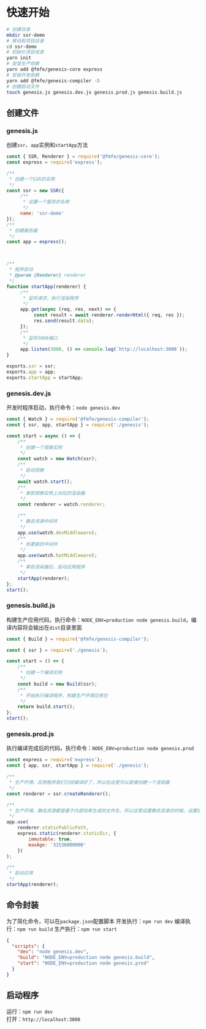 # 快速开始
```bash
# 创建目录
mkdir ssr-demo
# 移动到项目目录
cd ssr-demo
# 初始化项目信息
yarn init
# 安装生产依赖
yarn add @fmfe/genesis-core express
# 安装开发依赖
yarn add @fmfe/genesis-compiler -D
# 创建启动文件
touch genesis.js genesis.dev.js genesis.prod.js genesis.build.js
```
## 创建文件
### genesis.js
创建`ssr`、`app`实例和`startApp`方法
```javascript
const { SSR, Renderer } = require('@fmfe/genesis-core');
const express = require('express');

/**
 * 创建一个SSR的实例
 */
const ssr = new SSR({
     /**
      * 设置一个服务的名称
      */
     name: 'ssr-demo'
});
/**
 * 创建服务器
 */
const app = express();



/**
 * 程序启动
 * @param {Renderer} renderer 
 */
function startApp(renderer) {
     /**
      * 监听请求，执行渲染程序
      */
     app.get(async (req, res, next) => {
          const result = await renderer.renderHtml({ req, res });
          res.send(result.data);
     });
     /**
      * 监听3000端口
      */
     app.listen(3000, () => console.log(`http://localhost:3000`));
}

exports.ssr = ssr;
exports.app = app;
exports.startApp = startApp;
```
### genesis.dev.js
开发时程序启动，执行命令：`node genesis.dev`
```javascript
const { Watch } = require('@fmfe/genesis-compiler');
const { ssr, app, startApp } = require('./genesis');

const start = async () => {
    /**
     * 创建一个观察实例
     */
    const watch = new Watch(ssr);
    /**
     * 启动观察
     */
    await watch.start();
    /**
     * 拿到观察实例上对应的渲染器
     */
    const renderer = watch.renderer;

    /**
     * 静态资源中间件
     */
    app.use(watch.devMiddleware);
    /**
     * 热更新的中间件
     */
    app.use(watch.hotMiddleware);
    /**
     * 拿到渲染器后，启动应用程序
     */
    startApp(renderer);
};
start();
```

### genesis.build.js
构建生产应用代码，执行命令：`NODE_ENV=production node genesis.build`，编译内容将会输出在`dist`目录里面
```javascript
const { Build } = require('@fmfe/genesis-compiler');

const { ssr } = require('./genesis');

const start = () => {
    /**
     * 创建一个编译实例
     */
    const build = new Build(ssr);
    /**
     * 开始执行编译程序，构建生产环境应用包
     */
    return build.start();
};
start();

```

### genesis.prod.js
执行编译完成后的代码，执行命令：`NODE_ENV=production node genesis.prod`
```javascript
const express = require('express');
const { app, ssr, startApp } = require('./genesis');

/**
 * 生产环境，应用程序我们已经编译好了，所以在这里可以直接创建一个渲染器
 */
const renderer = ssr.createRenderer();

/**
 * 生产环境，静态资源都是基于内容哈希生成的文件名，所以这里设置静态目录的时候，设置强缓存即可
 */
app.use(
    renderer.staticPublicPath,
    express.static(renderer.staticDir, {
        immutable: true,
        maxAge: '31536000000'
    })
);

/**
 * 启动应用
 */
startApp(renderer);

``` 
## 命令封装
为了简化命令，可以在`package.json`配置脚本
开发执行：`npm run dev`
编译执行：`npm run build`
生产执行：`npm run start`
```json
{
  "scripts": {
    "dev": "node genesis.dev",
    "build": "NODE_ENV=production node genesis.build",
    "start": "NODE_ENV=production node genesis.prod"
  }
}
```
## 启动程序
运行：`npm run dev`    
打开：`http://localhost:3000`    
